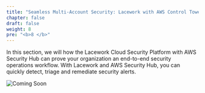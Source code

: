 ```yaml
---
title: "Seamless Multi-Account Security: Lacework with AWS Control Tower"
chapter: false
draft: false
weight: 8
pre: "<b>8 </b>"
---
```


In this section, we will how the Lacework Cloud Security Platform with AWS Security Hub can prove your organization an end-to-end security operations workflow. With Lacework and AWS Security Hub, you can quickly detect, triage and remediate security alerts.

![Coming Soon](/images/coming-soon.png)
